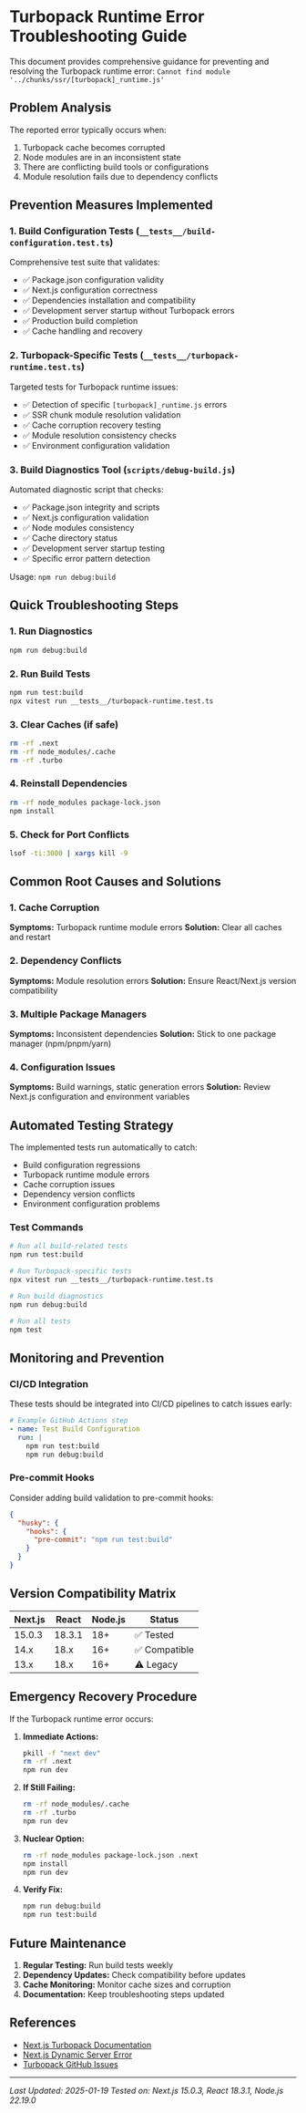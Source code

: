 # Turbopack Runtime Error Troubleshooting Guide

This document provides comprehensive guidance for preventing and resolving the Turbopack runtime error: `Cannot find module '../chunks/ssr/[turbopack]_runtime.js'`

## Problem Analysis

The reported error typically occurs when:
1. Turbopack cache becomes corrupted
2. Node modules are in an inconsistent state
3. There are conflicting build tools or configurations
4. Module resolution fails due to dependency conflicts

## Prevention Measures Implemented

### 1. Build Configuration Tests (`__tests__/build-configuration.test.ts`)

Comprehensive test suite that validates:
- ✅ Package.json configuration validity
- ✅ Next.js configuration correctness
- ✅ Dependencies installation and compatibility
- ✅ Development server startup without Turbopack errors
- ✅ Production build completion
- ✅ Cache handling and recovery

### 2. Turbopack-Specific Tests (`__tests__/turbopack-runtime.test.ts`)

Targeted tests for Turbopack runtime issues:
- ✅ Detection of specific `[turbopack]_runtime.js` errors
- ✅ SSR chunk module resolution validation
- ✅ Cache corruption recovery testing
- ✅ Module resolution consistency checks
- ✅ Environment configuration validation

### 3. Build Diagnostics Tool (`scripts/debug-build.js`)

Automated diagnostic script that checks:
- ✅ Package.json integrity and scripts
- ✅ Next.js configuration validation
- ✅ Node modules consistency
- ✅ Cache directory status
- ✅ Development server startup testing
- ✅ Specific error pattern detection

Usage: `npm run debug:build`

## Quick Troubleshooting Steps

### 1. Run Diagnostics
```bash
npm run debug:build
```

### 2. Run Build Tests
```bash
npm run test:build
npx vitest run __tests__/turbopack-runtime.test.ts
```

### 3. Clear Caches (if safe)
```bash
rm -rf .next
rm -rf node_modules/.cache
rm -rf .turbo
```

### 4. Reinstall Dependencies
```bash
rm -rf node_modules package-lock.json
npm install
```

### 5. Check for Port Conflicts
```bash
lsof -ti:3000 | xargs kill -9
```

## Common Root Causes and Solutions

### 1. Cache Corruption
**Symptoms:** Turbopack runtime module errors
**Solution:** Clear all caches and restart

### 2. Dependency Conflicts
**Symptoms:** Module resolution errors
**Solution:** Ensure React/Next.js version compatibility

### 3. Multiple Package Managers
**Symptoms:** Inconsistent dependencies
**Solution:** Stick to one package manager (npm/pnpm/yarn)

### 4. Configuration Issues
**Symptoms:** Build warnings, static generation errors
**Solution:** Review Next.js configuration and environment variables

## Automated Testing Strategy

The implemented tests run automatically to catch:
- Build configuration regressions
- Turbopack runtime module errors
- Cache corruption issues
- Dependency version conflicts
- Environment configuration problems

### Test Commands
```bash
# Run all build-related tests
npm run test:build

# Run Turbopack-specific tests
npx vitest run __tests__/turbopack-runtime.test.ts

# Run build diagnostics
npm run debug:build

# Run all tests
npm test
```

## Monitoring and Prevention

### CI/CD Integration
These tests should be integrated into CI/CD pipelines to catch issues early:

```yaml
# Example GitHub Actions step
- name: Test Build Configuration
  run: |
    npm run test:build
    npm run debug:build
```

### Pre-commit Hooks
Consider adding build validation to pre-commit hooks:

```json
{
  "husky": {
    "hooks": {
      "pre-commit": "npm run test:build"
    }
  }
}
```

## Version Compatibility Matrix

| Next.js | React | Node.js | Status |
|---------|-------|---------|--------|
| 15.0.3  | 18.3.1| 18+     | ✅ Tested |
| 14.x    | 18.x  | 16+     | ✅ Compatible |
| 13.x    | 18.x  | 16+     | ⚠️ Legacy |

## Emergency Recovery Procedure

If the Turbopack runtime error occurs:

1. **Immediate Actions:**
   ```bash
   pkill -f "next dev"
   rm -rf .next
   npm run dev
   ```

2. **If Still Failing:**
   ```bash
   rm -rf node_modules/.cache
   rm -rf .turbo
   npm run dev
   ```

3. **Nuclear Option:**
   ```bash
   rm -rf node_modules package-lock.json .next
   npm install
   npm run dev
   ```

4. **Verify Fix:**
   ```bash
   npm run debug:build
   npm run test:build
   ```

## Future Maintenance

1. **Regular Testing:** Run build tests weekly
2. **Dependency Updates:** Check compatibility before updates
3. **Cache Monitoring:** Monitor cache sizes and corruption
4. **Documentation:** Keep troubleshooting steps updated

## References

- [Next.js Turbopack Documentation](https://nextjs.org/docs/app/api-reference/next-config-js/turbo)
- [Next.js Dynamic Server Error](https://nextjs.org/docs/messages/dynamic-server-error)
- [Turbopack GitHub Issues](https://github.com/vercel/turbo/issues)

---

*Last Updated: 2025-01-19*
*Tested on: Next.js 15.0.3, React 18.3.1, Node.js 22.19.0*